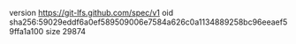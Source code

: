 version https://git-lfs.github.com/spec/v1
oid sha256:59029eddf6a0ef589509006e7584a626c0a1134889258bc96eeaef59ffa1a100
size 29874
